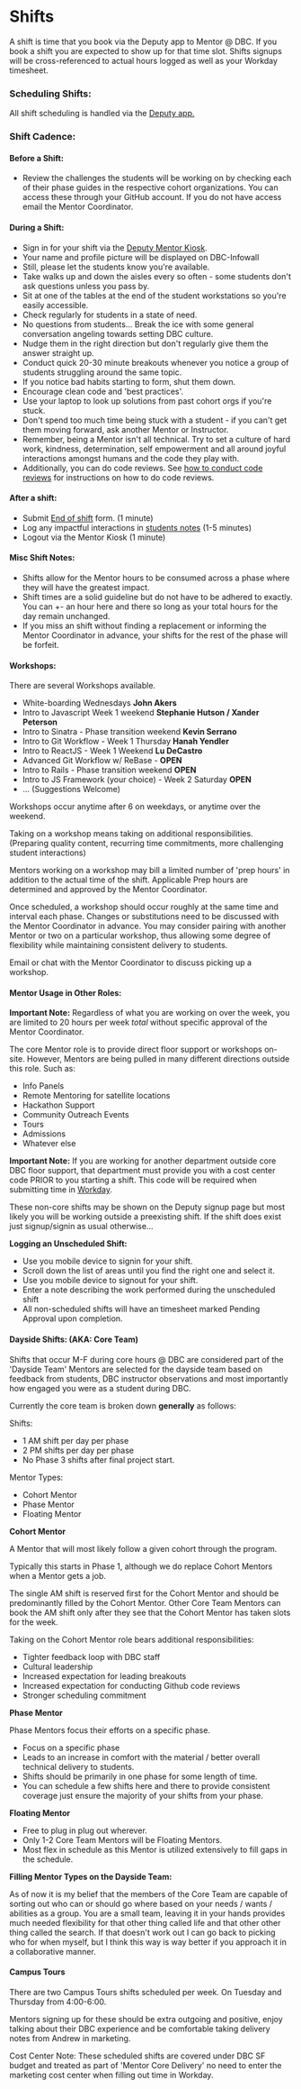 # Shifts

A shift is time that you book via the Deputy app to Mentor @ DBC. If you book a shift you are expected to show up for that time slot. Shifts signups will be cross-referenced to actual hours logged as well as your Workday timesheet.

### Scheduling Shifts:

All shift scheduling is handled via the [Deputy app.](deputy.md)

### Shift Cadence:

#### Before a Shift:
- Review the challenges the students will be working on by checking each of their phase guides in the respective cohort organizations. You can access these through your GitHub account. If you do not have access email the Mentor Coordinator.

#### During a Shift:
- Sign in for your shift via the [Deputy Mentor Kiosk](https://www.deputy.com/features/time-clock).
- Your name and profile picture will be displayed on DBC-Infowall
- Still, please let the students know you're available.
- Take walks up and down the aisles every so often - some students don't ask questions unless you pass by.
- Sit at one of the tables at the end of the student workstations so you're easily accessible.
- Check regularly for students in a state of need.
- No questions from students... Break the ice with some general conversation angeling towards setting DBC culture.
- Nudge them in the right direction but don't regularly give them the answer straight up.
- Conduct quick 20-30 minute breakouts whenever you notice a group of students struggling around the same topic.
- If you notice bad habits starting to form, shut them down.
- Encourage clean code and 'best practices'.
- Use your laptop to look up solutions from past cohort orgs if you're stuck.
- Don't spend too much time being stuck with a student - if you can't get them moving forward, ask another Mentor or Instructor.
- Remember, being a Mentor isn't all technical. Try to set a culture of hard work, kindness, determination, self empowerment and all around joyful interactions amongst humans and the code they play with.
- Additionally, you can do code reviews. See [how to conduct code reviews](code-review.md) for instructions on how to do code reviews.

#### After a shift:
- Submit [End of shift](https://docs.google.com/a/devbootcamp.com/forms/d/1bNIBtgy2ephY5117eHa31iFVgVRxPJAA0zzyeEqvTlA/viewform) form. (1 minute)
- Log any impactful interactions in [students notes](https://mentor.devbootcamp.com/) (1-5 minutes)
- Logout via the Mentor Kiosk (1 minute)

#### Misc Shift Notes:

- Shifts allow for the Mentor hours to be consumed across a phase where they will have the greatest impact.
- Shift times are a solid guideline but do not have to be adhered to exactly. You can +- an hour here and there so long as your total hours for the day remain unchanged.
- If you miss an shift without finding a replacement or informing the Mentor Coordinator in advance, your shifts for the rest of the phase will be forfeit.

#### Workshops:

There are several Workshops available.
  - White-boarding Wednesdays **John Akers**
  - Intro to Javascript Week 1 weekend **Stephanie Hutson / Xander Peterson**
  - Intro to Sinatra - Phase transition weekend **Kevin Serrano**
  - Intro to Git Workflow - Week 1 Thursday **Hanah Yendler**
  - Intro to ReactJS - Week 1 Weekend **Lu DeCastro**
  - Advanced Git Workflow w/ ReBase - **OPEN**
  - Intro to Rails - Phase transition weekend **OPEN**
  - Intro to JS Framework (your choice) - Week 2 Saturday **OPEN**
  - ... (Suggestions Welcome)

Workshops occur anytime after 6 on weekdays, or anytime over the weekend.

Taking on a workshop means taking on additional responsibilities. (Preparing quality content, recurring time commitments, more challenging student interactions)

Mentors working on a workshop may bill a limited number of 'prep hours' in addition to the actual time of the shift. Applicable Prep hours are determined and approved by the Mentor Coordinator.

Once scheduled, a workshop should occur roughly at the same time and interval each phase. Changes or substitutions need to be discussed with the Mentor Coordinator in advance. You may consider pairing with another Mentor or two on a particular workshop, thus allowing some degree of flexibility while maintaining consistent delivery to students.

Email or chat with the Mentor Coordinator to discuss picking up a workshop.

#### Mentor Usage in Other Roles:

**Important Note:** Regardless of what you are working on over the week, you are limited to 20 hours per week *total* without specific approval of the Mentor Coordinator.

The core Mentor role is to provide direct floor support or workshops on-site. However, Mentors are being pulled in many different directions outside this role. Such as:

- Info Panels
- Remote Mentoring for satellite locations
- Hackathon Support
- Community Outreach Events
- Tours
- Admissions
- Whatever else

**Important Note:** If you are working for another department outside core DBC floor support, that department must provide you with a cost center code PRIOR to you starting a shift. This code will be required when submitting time in [Workday](workday.md).

These non-core shifts may be shown on the Deputy signup page but most likely you will be working outside a preexisting shift. If the shift does exist just signup/signin as usual otherwise...

**Logging an Unscheduled Shift:**

- Use you mobile device to signin for your shift.
- Scroll down the list of areas until you find the right one and select it.
- Use you mobile device to signout for your shift.
- Enter a note describing the work performed during the unscheduled shift
- All non-scheduled shifts will have an timesheet marked Pending Approval upon completion.


#### Dayside Shifts: (AKA: Core Team)

Shifts that occur M-F during core hours @ DBC are considered part of the 'Dayside Team'
Mentors are selected for the dayside team based on feedback from students, DBC instructor observations and most importantly how engaged you were as a student during DBC.

Currently the core team is broken down **generally** as follows:

Shifts:
- 1 AM shift  per day per phase
- 2 PM shifts per day per phase
- No Phase 3 shifts after final project start.

Mentor Types:
- Cohort Mentor
- Phase Mentor
- Floating Mentor

**Cohort Mentor**

A Mentor that will most likely follow a given cohort through the program.

Typically this starts in Phase 1, although we do replace Cohort Mentors when a Mentor gets a job.

The single AM shift is reserved first for the Cohort Mentor and should be predominantly filled by the Cohort Mentor. Other Core Team Mentors can book the AM shift only after they see that the Cohort Mentor has taken slots for the week.

Taking on the Cohort Mentor role bears additional responsibilities:

  - Tighter feedback loop with DBC staff
  - Cultural leadership
  - Increased expectation for leading breakouts
  - Increased expectation for conducting Github code reviews
  - Stronger scheduling commitment

**Phase Mentor**

Phase Mentors focus their efforts on a specific phase.

  - Focus on a specific phase
  - Leads to an increase in comfort with the material / better overall technical delivery to students.
  - Shifts should be primarily in one phase for some length of time.
  - You can schedule a few shifts here and there to provide consistent coverage just ensure the majority of your shifts from your phase.

**Floating Mentor**

- Free to plug in plug out wherever.
- Only 1-2 Core Team Mentors will be Floating Mentors.
- Most flex in schedule as this Mentor is utilized extensively to fill gaps in the schedule.

**Filling Mentor Types on the Dayside Team:**

As of now it is my belief that the members of the Core Team are capable of sorting out who can or should go where based on your needs / wants / abilities as a group. You are a small team, leaving it in your hands provides much needed flexibility for that other thing called life and that other other thing called the search. If that doesn't work out I can go back to picking who for when myself, but I think this way is way better if you approach it in a collaborative manner.

#### Campus Tours

There are two Campus Tours shifts scheduled per week. On Tuesday and Thursday from 4:00-6:00.

Mentors signing up for these should be extra outgoing and positive, enjoy talking about their DBC experience and be comfortable taking delivery notes from Andrew in marketing.

Cost Center Note: These scheduled shifts are covered under DBC SF budget and treated as part of 'Mentor Core Delivery' no need to enter the marketing cost center when filling out time in Workday.






